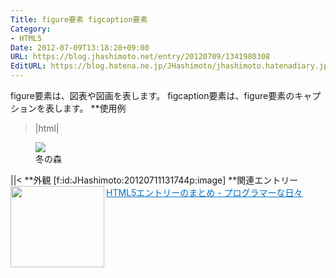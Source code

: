 ```yaml
---
Title: figure要素 figcaption要素
Category:
- HTML5
Date: 2012-07-09T13:18:28+09:00
URL: https://blog.jhashimoto.net/entry/20120709/1341980308
EditURL: https://blog.hatena.ne.jp/JHashimoto/jhashimoto.hatenadiary.jp/atom/entry/12921228815717256058
---
```


figure要素は、図表や図画を表します。
figcaption要素は、figure要素のキャプションを表します。
**使用例
>|html|
<!DOCTYPE html>
<html lang="ja">
<head>
<title>Hello! HTML5></title>
<meta charset="UTF-8">
</head>
<body>
    <p>
        <figure>
            <img src="Winter.jpg" />
            <figcaption>冬の森</figcaption>
        </figure>
    </p>
</body>
||<
**外観
[f:id:JHashimoto:20120711131744p:image]
**関連エントリー
<a href="http://d.hatena.ne.jp/JHashimoto/20120518/1337642816" target="_blank" rel="nofollow"><img class="alignleft" align="left" border="0" src="http://capture.heartrails.com/150x130/shadow?http://d.hatena.ne.jp/JHashimoto/20120518/1337642816" alt="" width="150" height="130" /></a><a style="color:#0070C5;" href="http://d.hatena.ne.jp/JHashimoto/20120518/1337642816" target="_blank" rel="nofollow">HTML5エントリーのまとめ - プログラマーな日々</a><a href="http://b.hatena.ne.jp/entry/http://d.hatena.ne.jp/JHashimoto/20120518/1337642816" target="_blank"><img border="0" src="http://b.hatena.ne.jp/entry/image/http://d.hatena.ne.jp/JHashimoto/20120518/1337642816" alt="" /></a><br style="clear:both;" />
